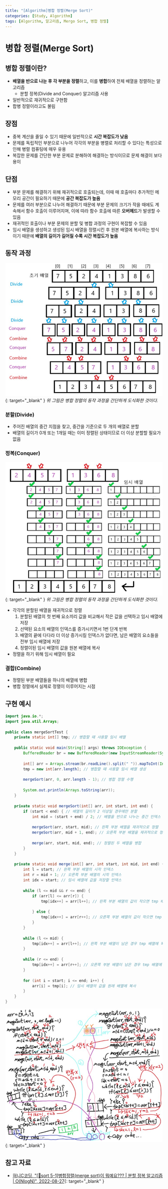 ```yaml
---
title: "[Algorithm]병합 정렬(Merge Sort)"
categories: [Study, Algorithm]
tags: [Algorithm, 알고리즘, Mergo Sort, 병합 정렬]
---
```


# 병합 정렬(Merge Sort)

## 병합 정렬이란?

- **배열을 반으로 나눈 후 각 부분을 정렬**하고, 이를 **병합**하여 전체 배열을 정렬하는 알고리즘
	+ 분할 정복(Divide and Conquer) 알고리즘 사용
- 일반적으로 재귀적으로 구현함
- 합병 정렬이라고도 불림

## 장점

- 중복 계산을 줄일 수 있기 때문에 일반적으로 **시간 복잡도가 낮음**
- 문제를 독립적인 부분으로 나누어 각각의 부분을 병렬로 처리할 수 있다는 특성으로 인해 병렬 컴퓨팅에 매우 유용
- 복잡한 문제를 간단한 부분 문제로 분해하여 해결하는 방식이므로 문제 해결이 보다 용이

## 단점

- 부분 문제를 해결하기 위해 재귀적으로 호출되는데, 이때 매 호출마다 추가적인 메모리 공간이 필요하기 때문에 **공간 복잡도가 높음**
- 문제를 여러 부분으로 나누어 해결하기 때문에 부분 문제의 크기가 작을 때에도 계속해서 함수 호출이 이루어지며, 이에 따라 함수 호출에 따른 **오버헤드**가 발생할 수 있음
- 재귀적인 호출이나 부분 문제의 분할 및 병합 과정의 구현이 복잡할 수 있음
- 임시 배열을 생성하고 생성된 임시 배열을 정렬시킨 후 원본 배열에 복사하는 방식이기 때문에 **배열의 길이가 길어질 수록 시간 복잡도가 높음** 

## 동작 과정

![01-merge-sort-process(1)](/assets/img/posts/study/algorithm/merge-sort/01-merge-sort-process(1).jpg){: target="_blank" }
*위 그림은 병합 정렬의 동작 과정을 간단하게 도식화한 것이다.*

### 분할(Divide)

- 주어진 배열의 중간 지점을 찾고, 중간을 기준으로 두 개의 배열로 분할
- 배열의 길이가 0개 또는 1개일 때는 이미 정렬된 상태이므로 더 이상 분할할 필요가 없음

### 정복(Conquer)

![02-merge-sort-process(2)](/assets/img/posts/study/algorithm/merge-sort/02-merge-sort-process(2).jpg){: target="_blank" }
*위 그림은 병합 정렬의 동작 과정을 간단하게 도식화한 것이다.*

- 각각의 분할된 배열을 재귀적으로 정렬
	1. 분할된 배열의 첫 번째 요소끼리 값을 비교해서 작은 값을 선택하고 임시 배열에 저장
	2. 선택된 요소의 배열의 인덱스를 증가시키면서 1번 단계 반복
	3. 배열의 끝에 다다라 더 이상 증가시킬 인덱스가 없다면, 남은 배열의 요소들을 전부 임시 배열에 저장
	4. 정렬이된 임시 배열의 값을 원본 배열에 복사
- 정렬을 하기 위해 임시 배열이 필요 

### 결합(Combine)

- 정렬된 부분 배열들을 하나의 배열에 병합
- 병합 정렬에서 실제로 정렬이 이루어지는 시점

## 구현 예시

```java
import java.io.*;
import java.util.Arrays;

public class mergeSortTest {
    private static int[] tmp; // 병합할 때 사용할 임시 배열

    public static void main(String[] args) throws IOException {
        BufferedReader br = new BufferedReader(new InputStreamReader(System.in));
		
        int[] arr = Arrays.stream(br.readLine().split(" ")).mapToInt(Integer::parseInt).toArray(); // 입력을 통해 배열 생성
        tmp = new int[arr.length]; // 병합할 때 사용할 임시 배열 생성
		
        mergeSort(arr, 0, arr.length - 1); // 병합 정렬 수행
        
        System.out.println(Arrays.toString(arr));
	}

    private static void mergeSort(int[] arr, int start, int end) {
        if (start < end) { // 배열의 길이가 2 이상일 경우에만 분할
            int mid = (start + end) / 2; // 배열을 반으로 나누는 중간 인덱스

            mergeSort(arr, start, mid); // 왼쪽 부분 배열을 재귀적으로 정렬
            mergeSort(arr, mid + 1, end); // 오른쪽 부분 배열을 재귀적으로 정렬

            merge(arr, start, mid, end); // 정렬된 두 배열을 병합
        }
    }

    private static void merge(int[] arr, int start, int mid, int end) {
        int l = start; // 왼쪽 부분 배열의 시작 인덱스
        int r = mid + 1; // 오른쪽 부분 배열의 시작 인덱스
        int idx = start; // 임시 배열에 값을 저장할 인덱스

        while (l <= mid && r <= end) {
            if (arr[l] <= arr[r]) {
                tmp[idx++] = arr[l++]; // 왼쪽 부분 배열의 값이 작으면 tmp 배열에 저장하고 l, idx 증가

            } else {
                tmp[idx++] = arr[r++]; // 오른쪽 부분 배열의 값이 작으면 tmp 배열에 저장하고 r, idx 증가
            }
        }

        while (l <= mid) {
            tmp[idx++] = arr[l++]; // 왼쪽 부분 배열이 남은 경우 tmp 배열에 복사
        }

        while (r <= end) {
            tmp[idx++] = arr[r++]; // 오른쪽 부분 배열이 남은 경우 tmp 배열에 복사
        }

        for (int i = start; i <= end; i++) {
            arr[i] = tmp[i]; // 임시 배열의 값을 원래 배열에 복사
        }
    }
}
```

![03-merge-sort-flow-chart](/assets/img/posts/study/algorithm/merge-sort/03-merge-sort-flow-chart.jpg){: target="_blank" }
			
## 참고 자료

- [혀니C코딩, "[📶sort 5-1]병합정렬(merge sort)이 뭐예요??? \| 분할 정복 알고리즘 \| O(NlogN)", 2022-08-27](https://www.youtube.com/watch?v=y0ToATXjYHY){: target="_blank" }
